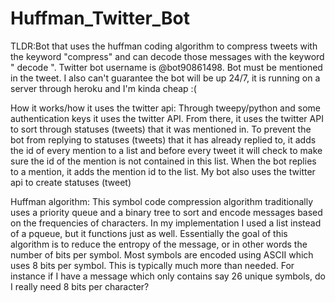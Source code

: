 # Huffman_Twitter_Bot
TLDR:Bot that uses the huffman coding algorithm to compress tweets with the keyword "compress" and can decode those messages with the keyword " decode ". Twitter bot username is @bot90861498. Bot must be mentioned in the tweet. I also can't guarantee the bot will be up 24/7, it is running on a server through heroku and I'm kinda cheap :(

How it works/how it uses the twitter api: Through tweepy/python and some authentication keys it uses the twitter API. From there, it uses the twitter API to sort through statuses (tweets) that it was mentioned in. To prevent the bot from replying to statuses (tweets) that it has already replied to, it adds the id of every mention to a list and before every tweet it will check to make sure the id of the mention is not contained in this list. When the bot replies to a mention, it adds the mention id to the list. My bot also uses the twitter api to create statuses (tweet)

Huffman algorithm: This symbol code compression algorithm traditionally uses a priority queue and a binary tree to sort and encode messages based on the frequencies of characters. In my implementation I used a list instead of a pqueue, but it functions just as well. Essentially the goal of this algorithm is to reduce the entropy of the message, or in other words the number of bits per symbol. Most symbols are encoded using ASCII which uses 8 bits per symbol. This is typically much more than needed. For instance if I have a message which only contains say 26 unique symbols, do I really need 8 bits per character?





